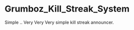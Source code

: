 Grumboz_Kill_Streak_System
==========================

Simple .. Very Very Very simple kill streak announcer.
